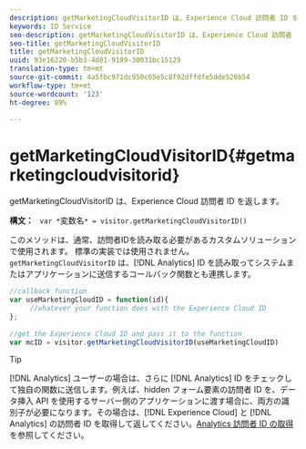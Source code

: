 ```yaml
---
description: getMarketingCloudVisitorID は、Experience Cloud 訪問者 ID を返します。
keywords: ID Service
seo-description: getMarketingCloudVisitorID は、Experience Cloud 訪問者 ID を返します。
seo-title: getMarketingCloudVisitorID
title: getMarketingCloudVisitorID
uuid: 93e16220-b5b3-4d81-9189-30031bc15129
translation-type: tm+mt
source-git-commit: 4a5fbc971dc950c65e5c8f92dffdfe5dde528b54
workflow-type: tm+mt
source-wordcount: '123'
ht-degree: 89%

---
```



# getMarketingCloudVisitorID{#getmarketingcloudvisitorid}

getMarketingCloudVisitorID は、Experience Cloud 訪問者 ID を返します。

**構文：** ` var *`変数名`* = visitor.getMarketingCloudVisitorID()`

このメソッドは、通常、訪問者IDを読み取る必要があるカスタムソリューションで使用されます。 標準の実装では使用されません。`getMarketingCloudVisitorID` は、[!DNL Analytics] ID を読み取ってシステムまたはアプリケーションに送信するコールバック関数とも連携します。

```js
//callback function 
var useMarketingCloudID = function(id){ 
     //whatever your function does with the Experience Cloud ID 
}; 
 
//get the Experience Cloud ID and pass it to the function 
var mcID = visitor.getMarketingCloudVisitorID(useMarketingCloudID)
```

>[!TIP]
>
>[!DNL Analytics] ユーザーの場合は、さらに [!DNL Analytics] ID をチェックして独自の関数に送信します。例えば、hidden フォーム要素の訪問者 ID を、データ挿入 API を使用するサーバー側のアプリケーションに渡す場合に、両方の識別子が必要になります。その場合は、[!DNL Experience Cloud] と [!DNL Analytics] の訪問者 ID を取得して返してください。[Analytics 訪問者 ID の取得](../../library/get-set/getanalyticsvisitorid.md)を参照してください。

